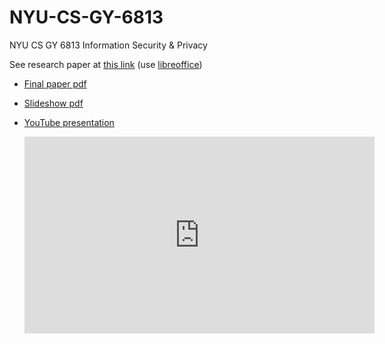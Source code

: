 # NYU-CS-GY-6813
NYU CS GY 6813 Information Security &amp; Privacy 

See research paper at [this link](/paper/final) (use [libreoffice](https://www.libreoffice.org/discover/writer/))

-   [Final paper pdf](/paper/final/Henry%20Post%20-%20NYU-CS-GY-6813%20-%20A%20survey%20on%20automated%20software%20vulnerability%20discovery%2C%20exploitation%2C%20and%20patching%20-%20Combined%20Paper.pdf)

-   [Slideshow pdf](/paper/final/Henry%20Post%20-%20NYU-CS-GY-6813%20-%20A%20survey%20on%20automated%20software%20vulnerability%20discovery%2C%20exploitation%2C%20and%20patching%20-%20Presentation.pdf)

-   [YouTube presentation](https://www.youtube.com/watch?v=BgICl-5bqbQ)
  
    <iframe width="560" height="315" src="https://www.youtube.com/embed/BgICl-5bqbQ" title="YouTube video player" frameborder="0" allow="accelerometer; autoplay; clipboard-write; encrypted-media; gyroscope; picture-in-picture" allowfullscreen></iframe>
